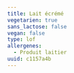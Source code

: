 ```yaml
---
title: Lait écrémé
vegetarien: true
sans_lactose: false
vegan: false
type: lof
allergenes:
  - Produit laitier
uuid: c1157a4b
---
```



